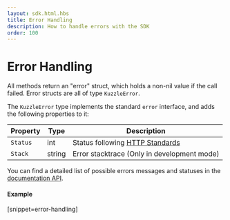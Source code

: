 ```yaml
---
layout: sdk.html.hbs
title: Error Handling
description: How to handle errors with the SDK
order: 100
---
```


# Error Handling

All methods return an "error" struct, which holds a non-nil value if the call failed.
Error structs are all of type `KuzzleError`.

The `KuzzleError` type implements the standard `error` interface, and adds the following properties to it:

| Property | Type   | Description                                                                                |
| -------- | ------ | ------------------------------------------------------------------------------------------ |
| `Status` | int    | Status following [HTTP Standards](https://en.wikipedia.org/wiki/List_of_HTTP_status_codes) |
| `Stack`  | string | Error stacktrace (Only in development mode)                                                |

You can find a detailed list of possible errors messages and statuses in the [documentation API](/api/1/essentials/errors).

#### Example

[snippet=error-handling]
